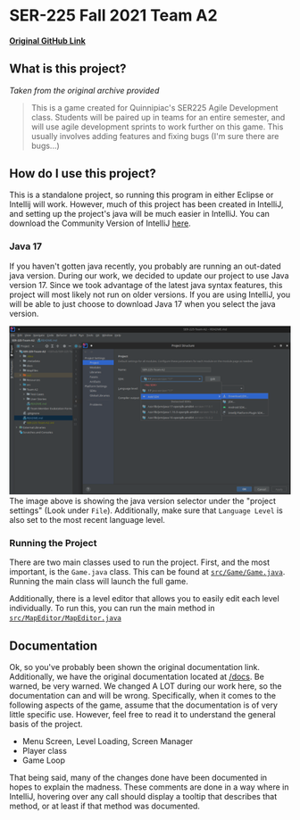# SER-225 Fall 2021 Team A2
#### [Original GitHub Link](https://github.com/LittleTealeaf/SER-225-Team-A2)

[//]: # (Welcome to the FAll 2021 Team A2's SER-225's repository! If you are reading this from the text file, it is advised to either enable markdown rendering, view on your own repository or fork, or click the link above to view the published repository.)

## What is this project?
*Taken from the original archive provided*
>This is a game created for Quinnipiac's SER225 Agile Development class. Students will be paired up in teams for an entire semester, and will use agile development sprints to work further on this game. This usually involves adding features and fixing bugs (I'm sure there are bugs...)

## How do I use this project?
This is a standalone project, so running this program in either Eclipse or Intellij will work. However, much of this project has been created in IntelliJ, and setting up the project's java will be much easier in IntelliJ. You can download the Community Version of IntelliJ [here](https://www.jetbrains.com/idea/).

### Java 17

If you haven't gotten java recently, you probably are running an out-dated java version. During our work, we decided to update our project to use Java version 17. Since we took advantage of the latest java syntax features, this project will most likely not run on older versions. If you are using IntelliJ, you will be able to just choose to download Java 17 when you select the java version.

![](docs_resources/intellij_java17.png)
The image above is showing the java version selector under the "project settings" (Look under `File`). Additionally, make sure that `Language Level` is also set to the most recent language level.

### Running the Project
There are two main classes used to run the project. First, and the most important, is the `Game.java` class. This can be found at [`src/Game/Game.java`](src/Game/Game.java). Running the main class will launch the full game.

Additionally, there is a level editor that allows you to easily edit each level individually. To run this, you can run the main method in [`src/MapEditor/MapEditor.java`](src/MapEditor/MapEditor.java)

## Documentation
Ok, so you've probably been shown the original documentation link. Additionally, we have the original documentation located at [/docs](docs). Be warned, be very warned. We changed A LOT during our work here, so the documentation can and will be wrong. Specifically, when it comes to the following aspects of the game, assume that the documentation is of very little specific use. However, feel free to read it to understand the general basis of the project.
 - Menu Screen, Level Loading, Screen Manager
 - Player class
 - Game Loop

That being said, many of the changes done have been documented in hopes to explain the madness. These comments are done in a way where in IntelliJ, hovering over any call should display a tooltip that describes that method, or at least if that method was documented.